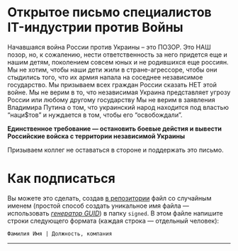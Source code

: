 # Открытое письмо специалистов IT-индустрии против Войны

Начавшаяся война России против Украины – это ПОЗОР.
Это НАШ позор, но, к сожалению, нести ответственность за него придется еще и нашим детям, поколением совсем юных и не родившихся еще россиян. Мы не хотим, чтобы наши дети жили в стране-агрессоре, чтобы они стыдились того, что их армия напала на соседнее независимое государство. Мы призываем всех граждан России сказать НЕТ этой войне.
Мы не верим в то, что независимая Украина представляет угрозу России или любому другому государству  Мы не верим в заявления Владимира Путина о том, что украинский народ находится под властью “наци$тов” и нуждается в том, чтобы его “освобождали”. 

**Единственное требование — остановить боевые дейстия и вывести Российские войска с территории независимой Украины**

Призываем коллег не оставаться в стороне и поддержать это письмо.

# Как подписаться

Вы можете это сделать, создав [в репозитории](https://github.com/developers-against-war/stopwar2022) файл со случайным именем (простой способ создать уникальное имя файла — использовать *[генератор GUID](https://www.guidgenerator.com/online-guid-generator.aspx)*) в папку `signed`. В этом файле напишите строки
следующего формата (каждая строка — отдельный человек):
```
Фамилия Имя | Должность, компания
```

***
